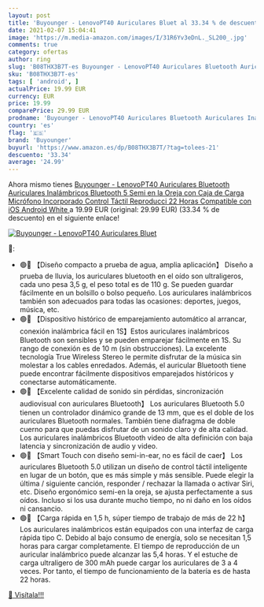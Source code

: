 ```yaml
---
layout: post
title: 'Buyounger - LenovoPT40 Auriculares Bluet al 33.34 % de descuento'
date: 2021-02-07 15:04:41
image: 'https://m.media-amazon.com/images/I/31R6Yv3eDnL._SL200_.jpg'
comments: true
category: ofertas
author: ring
slug: 'B08THX3B7T-es Buyounger - LenovoPT40 Auriculares Bluetooth Auriculares...'
sku: 'B08THX3B7T-es'
tags: [ 'android', ]
actualPrice: 19.99 EUR
currency: EUR
price: 19.99
comparePrice: 29.99 EUR
prodname: 'Buyounger - LenovoPT40 Auriculares Bluetooth Auriculares Inalámbricos Bluetooth 5 Semi en la Oreja con Caja de Carga Micrófono Incorporado  Control Táctil  Reproducci 22 Horas Compatible con iOS Android  White '
country: 'es'
flag: '🇪🇸'
brand: 'Buyounger'
buyurl: 'https://www.amazon.es/dp/B08THX3B7T/?tag=tolees-21'
descuento: '33.34'
average: '24.99'
---
```


Ahora mismo tienes [Buyounger - LenovoPT40 Auriculares Bluetooth Auriculares Inalámbricos Bluetooth 5 Semi en la Oreja con Caja de Carga Micrófono Incorporado  Control Táctil  Reproducci 22 Horas Compatible con iOS Android  White ](https://www.amazon.es/dp/B08THX3B7T/?tag=tolees-21) a 19.99 EUR (original: 29.99 EUR) (33.34 %  de descuento) en el siguiente enlace!

[![Buyounger - LenovoPT40 Auriculares Bluet](https://m.media-amazon.com/images/I/31R6Yv3eDnL._SL200_.jpg)](https://www.amazon.es/dp/B08THX3B7T/?tag=tolees-21)

🔎:

- 🟢🎵 【Diseño compacto a prueba de agua, amplia aplicación】 Diseño a prueba de lluvia, los auriculares bluetooth en el oído son ultraligeros, cada uno pesa 3,5 g, el peso total es de 110 g. Se pueden guardar fácilmente en un bolsillo o bolso pequeño. Los auriculares inalámbricos también son adecuados para todas las ocasiones: deportes, juegos, música, etc.
- 🟢🎵 【Dispositivo histórico de emparejamiento automático al arrancar, conexión inalámbrica fácil en 1S】Estos auriculares inalámbricos Bluetooth son sensibles y se pueden emparejar fácilmente en 1S. Su rango de conexión es de 10 m (sin obstrucciones). La excelente tecnología True Wireless Stereo le permite disfrutar de la música sin molestar a los cables enredados. Además, el auricular Bluetooth tiene puede encontrar fácilmente dispositivos emparejados históricos y conectarse automáticamente.
- 🟢🎵 【Excelente calidad de sonido sin pérdidas, sincronización audiovisual con auriculares Bluetooth】 Los auriculares Bluetooth 5.0 tienen un controlador dinámico grande de 13 mm, que es el doble de los auriculares Bluetooth normales. También tiene diafragma de doble cuerno para que puedas disfrutar de un sonido claro y de alta calidad. Los auriculares inalámbricos Bluetooth video de alta definición con baja latencia y sincronización de audio y video.
- 🟢🎵 【Smart Touch con diseño semi-in-ear, no es fácil de caer】 Los auriculares Bluetooth 5.0 utilizan un diseño de control táctil inteligente en lugar de un botón, que es más simple y más sensible. Puede elegir la última / siguiente canción, responder / rechazar la llamada o activar Siri, etc. Diseño ergonómico semi-en la oreja, se ajusta perfectamente a sus oídos. Incluso si los usa durante mucho tiempo, no ni daño en los oídos ni cansancio.
- 🟢🎵 【Carga rápida en 1,5 h, súper tiempo de trabajo de más de 22 h】 Los auriculares inalámbricos están equipados con una interfaz de carga rápida tipo C. Debido al bajo consumo de energía, solo se necesitan 1,5 horas para cargar completamente. El tiempo de reproducción de un auricular inalámbrico puede alcanzar las 5,4 horas. Y el estuche de carga ultraligero de 300 mAh puede cargar los auriculares de 3 a 4 veces. Por tanto, el tiempo de funcionamiento de la batería es de hasta 22 horas.

[🛒 Visítala!!!](https://www.amazon.es/dp/B08THX3B7T/?tag=tolees-21)
